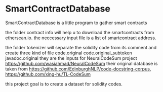 # SmartContractDatabase
 SmartContractDatabase is a little program to gather smart contracts
 
 the folder contract info will help u to download the smartcontracts from etherscan.io. 
 the neccessary input file is a list of smartcontract address.
 
 the folder tokenizer will separate the solidity code from its comment and create three kind of file 
 code.original 
 code.original_subtoken
 javadoc.original
 they are the inputs for NeuralCodeSum project https://github.com/wasiahmad/NeuralCodeSum
 their original database is taken from https://github.com/EdinburghNLP/code-docstring-corpus, https://github.com/xing-hu/TL-CodeSum
 
 this project goal is to create a dataset for solidity codes.
